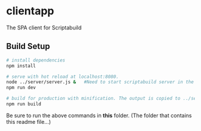 # clientapp

The SPA client for Scriptabuild

## Build Setup

``` bash
# install dependencies
npm install

# serve with hot reload at localhost:8080.
node ../server/server.js &   #Need to start scriptabuild server in the background first...
npm run dev

# build for production with minification. The output is copied to ../server/wwwroot/
npm run build
```

Be sure to run the above commands in **this** folder. (The folder that contains this readme file...)
